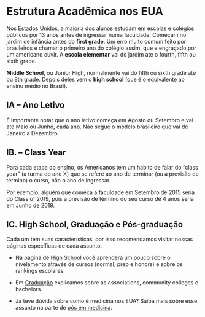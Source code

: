 # Estrutura Acadêmica nos EUA
 
Nos Estados Unidos, a maioria dos alunos estudam em escolas e colégios públicos por 13 anos antes de ingressar numa faculdade. Começam no jardim de infância antes do **first grade**.  Um erro muito comum feito por brasileiros é chamar o primeiro ano do colégio assim, que e engraçado por um americano ouvir.  A **escola elementar** vai do jardim ate o fourth, fifth ou sixth grade. 
 
**Middle School**, ou Junior High, normalmente vai do fifth ou sixth grade ate ou 8th grade. Depois deles vem o **high school** (que é o equivalente ao ensino médio no Brasil).
 
## IA – Ano Letivo

É importante notar que o ano letivo começa em Agosto ou Setembro e vai ate Maio ou Junho, cada ano. Não segue o modelo brasileiro que vai de Janeiro a Dezembro.
 
## IB. – Class Year

Para cada etapa do ensino, os Americanos tem um habito de falar do “class year” (a turma do ano X) que se refere ao ano de terminar (ou a previsão de término) o curso, não o ano de ingressar.
 
Por exemplo, alguém que começa a faculdade em Setembro de 2015 seria do Class of 2019, pois a previsão de término do seu curso de 4 anos seria em Junho de 2019.
 
## IC. High School, Graduação e Pós-graduação
 
Cada um tem suas características, por isso recomendamos visitar nossas páginas específicas de cada assunto.
 
- Na página de [High School](http://www.qilabs.org/guias/application/high-school) você aprenderá um pouco sobre o nivelamento através de cursos (normal, prep e honors) e sobre os rankings escolares.

- Em [Graduação](http://www.qilabs.org/guias/application/graduacao) explicamos sobre as associations, community colleges e bachelors. 

- Ja teve dúvida sobre como é medicina nos EUA? Saiba mais sobre esse assunto na parte de [pós em medicina](http://www.qilabs.org/guias/application/pos-graduacao/pos-medicina).
